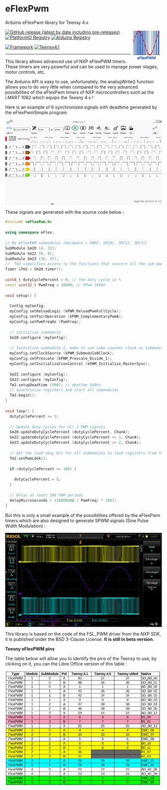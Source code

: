 # eFlexPwm
Arduino eFlexPwm library for Teensy 4.x

<a href="https://www.nxp.com/docs/en/application-note/AN4485.pdf">
  <img src="https://raw.githubusercontent.com/epsilonrt/eFlexPwm/master/extras/images/eflexpwm_logo_small.png" alt="eFlexPwm Logo" align="right" valign="top">
</a>

[![GitHub release (latest by date including pre-releases)](https://img.shields.io/github/v/release/epsilonrt/eFlexPwm?include_prereleases)](https://github.com/epsilonrt/eFlexPwm/releases) 
[![PlatformIO Registry](https://badges.registry.platformio.org/packages/epsilonrt/library/eFlexPwm.svg)](https://registry.platformio.org/libraries/epsilonrt/eFlexPwm) 
[![Arduino Registry](https://www.ardu-badge.com/badge/eFlexPwm.svg)](https://www.arduinolibraries.info/libraries/e-flex-pwm) 


[![Framework](https://img.shields.io/badge/Framework-Arduino-blue)](https://www.arduino.cc/)
[![Teensy4.1](https://github.com/epsilonrt/eFlexPwm/actions/workflows/build_teensy41.yml/badge.svg)](https://github.com/epsilonrt/eFlexPwm/actions/workflows/build_teensy41.yml) 

---

This library allows advanced use of NXP eFlexPWM timers. These timers are very powerful and can be used to manage power stages, motor controls, etc.

The Arduino API is easy to use, unfortunately, the analogWrite() function allows you to do very little when compared to the very advanced possibilities of the eFlexPwm timers of NXP microcontrollers such as the i.MXRT 1062 which equips the Teesny 4.x !

Here is an example of 6 synchronized signals with deadtime generated by the eFlexPwmSimple program:

<img src="https://raw.githubusercontent.com/epsilonrt/eFlexPwm/master/extras/images/dslogic_example_simple.png" alt="DsLogic View" align="center" width="800">


These signals are generated with the source code below :

```cpp
#include <eFlexPwm.h>

using namespace eFlex;

// My eFlexPWM submodules (Hardware > PWM2: SM[0], SM[2], SM[3])
SubModule Sm20 (4, 33);
SubModule Sm22 (6, 9);
SubModule Sm23 (36, 37);
//  Tm2 simplifies access to the functions that concern all the sub-modules
Timer &Tm2 = Sm20.timer();

uint8_t dutyCyclePercent = 0; // the duty cycle in %
const uint32_t PwmFreq = 18000; // FPwm 18kHz

void setup() {

  Config myConfig;
  myConfig.setReloadLogic (kPWM_ReloadPwmFullCycle);
  myConfig.setPairOperation (kPWM_ComplementaryPwmA);
  myConfig.setPwmFreqHz (PwmFreq); 

  // Initialize submodule
  Sm20.configure (myConfig);

  // Initialize submodule 2, make it use same counter clock as submodule 0. 
  myConfig.setClockSource (kPWM_Submodule0Clock);
  myConfig.setPrescale (kPWM_Prescale_Divide_1);
  myConfig.setInitializationControl (kPWM_Initialize_MasterSync);

  Sm22.configure (myConfig);
  Sm23.configure (myConfig);
  Tm2.setupDeadtime (500); // deatime 500ns
  // synchronize registers and start all submodules
  Tm2.begin();
}

void loop() {
  dutyCyclePercent += 5;

  // Update duty cycles for all 3 PWM signals
  Sm20.updateDutyCyclePercent (dutyCyclePercent, ChanA);
  Sm22.updateDutyCyclePercent (dutyCyclePercent >> 1, ChanA);
  Sm23.updateDutyCyclePercent (dutyCyclePercent >> 2, ChanA);

  // Set the load okay bit for all submodules to load registers from their buffer
  Tm2.setPwmLdok();

  if (dutyCyclePercent >= 100) {
    
    dutyCyclePercent = 5;
  }

  // Delay at least 100 PWM periods
  delayMicroseconds ( (1000000U / PwmFreq) * 100);
}
```

But this is only a small example of the possibilities offered by the eFlexPwm timers which are also designed to generate SPWM signals (Sine Pulse Width Modulation) :

<img src="https://raw.githubusercontent.com/epsilonrt/eFlexPwm/master/extras/images/rigol_single_phase_inverter_400hz.png" alt="Rigol View" align="center" width="800">

This library is based on the code of the FSL_PWM driver from the NXP SDK, it is published under the BSD 3-Clause License. **It is still in beta version.**

**Teesny eFlexPWM pins**

The table below will allow you to identify the pins of the Teensy to use, by clicking on it, you can the Libre Office version of this table :

<a href="https://github.com/epsilonrt/eFlexPwm/raw/master/extras/doc/TeensyPwmPins.ods">
  <img src="https://raw.githubusercontent.com/epsilonrt/eFlexPwm/master/extras/images/teensy-eflexpwm-pin.png" alt="Teesny eFlexPWM pins" align="center" width="500">
</a>

